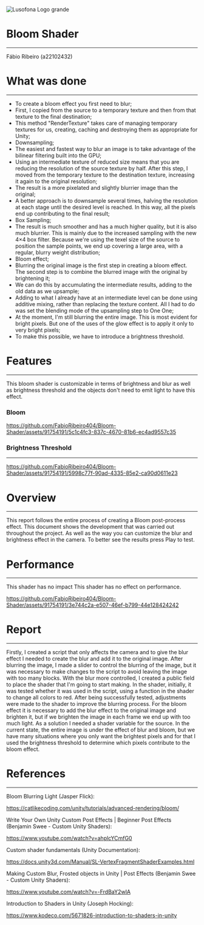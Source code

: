 ![Lusofona Logo grande](https://github.com/FabioRibeiro404/Bloom-Shader/assets/91754191/3a4e8d19-e6cb-42f2-a84e-011e15ef89db)

# Bloom Shader
---
Fábio Ribeiro (a22102432)
 # What was done
 ---
 - To create a bloom effect you first need to blur;
 -  First, I copied from the source to a temporary texture and then from that texture to the final destination;
 -  This method "RenderTexture" takes care of managing temporary textures for us, creating, caching and destroying them as appropriate for Unity;
 -  Downsampling;
 -  The easiest and fastest way to blur an image is to take advantage of the bilinear filtering built into the GPU;
 -  Using an intermediate texture of reduced size means that you are reducing the resolution of the source texture by half. After this step, I moved from the temporary texture to the destination texture, increasing it again to the original resolution;
 -  The result is a more pixelated and slightly blurrier image than the original;
 -  A better approach is to downsample several times, halving the resolution at each stage until the desired level is reached. In this way, all the pixels end up contributing to the final result;
 -  Box Sampling;
 -  The result is much smoother and has a much higher quality, but it is also much blurrier. This is mainly due to the increased sampling with the new 4×4 box filter. Because we're using the texel size of the source to position the sample points, we end up covering a large area, with a regular, blurry weight distribution;
 -  Bloom effect;
 -  Blurring the original image is the first step in creating a bloom effect. The second step is to combine the blurred image with the original by brightening it;
 -  We can do this by accumulating the intermediate results, adding to the old data as we upsample;
 -  Adding to what I already have at an intermediate level can be done using additive mixing, rather than replacing the texture content. All I had to do was set the blending mode of the upsampling step to One One;
 -  At the moment, I'm still blurring the entire image. This is most evident for bright pixels. But one of the uses of the glow effect is to apply it only to very bright pixels;
 -  To make this possible, we have to introduce a brightness threshold.

# Features
---
This bloom shader is customizable in terms of brightness and blur as well as brightness threshold and the objects don't need to emit light to have this effect.

### Bloom

https://github.com/FabioRibeiro404/Bloom-Shader/assets/91754191/5c1c4fc3-837c-4670-81b6-ec4ad9557c35

### Brightness Threshold
---


https://github.com/FabioRibeiro404/Bloom-Shader/assets/91754191/5998c77f-90ad-4335-85e2-ca90d0611e23

# Overview
---
This report follows the entire process of creating a Bloom post-process effect.
This document shows the development that was carried out throughout the project. As well as the way you can customize the blur and brightness effect in the camera. To better see the results press Play to test.
# Performance
---
This shader has no impact This shader has no effect on performance.


https://github.com/FabioRibeiro404/Bloom-Shader/assets/91754191/3e744c2a-e507-46ef-b799-44e128424242



# Report
---
Firstly, I created a script that only affects the camera and to give the blur effect I needed to create the blur and add it to the original image.
After blurring the image, I made a slider to control the blurring of the image, but it was necessary to make changes to the script to avoid leaving the image with too many blocks.
With the blur more controlled, I created a public field to place the shader that I'm going to start making.
In the shader, initially, it was tested whether it was used in the script, using a function in the shader to change all colors to red.
After being successfully tested, adjustments were made to the shader to improve the blurring process.
For the bloom effect it is necessary to add the blur effect to the original image and brighten it, but if we brighten the image in each frame we end up with too much light. As a solution I needed a shader variable for the source.
In the current state, the entire image is under the effect of
blur and bloom, but we have many situations where you only want the brightest pixels and for that I used the brightness threshold to determine which pixels contribute to the bloom effect.


# References
---

Bloom Blurring Light (Jasper Flick):

https://catlikecoding.com/unity/tutorials/advanced-rendering/bloom/

Write Your Own Unity Custom Post Effects | Beginner Post Effects (Benjamin Swee - Custom Unity Shaders):

https://www.youtube.com/watch?v=ahplcYCmfG0

Custom shader fundamentals (Unity Documentation):

https://docs.unity3d.com/Manual/SL-VertexFragmentShaderExamples.html

Making Custom Blur, Frosted objects in Unity | Post Effects (Benjamin Swee - Custom Unity Shaders):

https://www.youtube.com/watch?v=-FrdBaY2wIA

Introduction to Shaders in Unity (Joseph Hocking):

https://www.kodeco.com/5671826-introduction-to-shaders-in-unity
